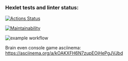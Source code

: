 ### Hexlet tests and linter status:
[![Actions Status](https://github.com/achevozerov/python-project-lvl1/workflows/hexlet-check/badge.svg)](https://github.com/achevozerov/python-project-lvl1/actions)

[![Maintainability](https://api.codeclimate.com/v1/badges/5a0e0aa9745b1d4a7b6c/maintainability)](https://codeclimate.com/github/achevozerov/python-project-lvl1/maintainability)

![example workflow](https://github.com/achevozerov/python-project-lvl1/actions/workflows/superlinter.yml/badge.svg)

Brain even console game asciinema:
https://asciinema.org/a/kOAKXFH6N7zupEOjHePgJVJbd
